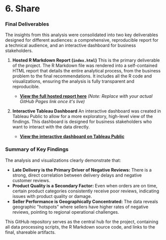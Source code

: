# 6. Share

### Final Deliverables
The insights from this analysis were consolidated into two key deliverables designed for different audiences: a comprehensive, reproducible report for a technical audience, and an interactive dashboard for business stakeholders.

1.  **Hosted R Markdown Report (`index.html`)**
    This is the primary deliverable of the project. The R Markdown file was rendered into a self-contained HTML report that details the entire analytical process, from the business problem to the final recommendations. It includes all the R code and visualizations, ensuring the analysis is fully transparent and reproducible.

    * **[View the full hosted report here](https://auraflaa.github.io/Olist-Customer-Satisfaction-Analysis/)** *(Note: Replace with your actual GitHub Pages link once it's live)*

2.  **Interactive Tableau Dashboard**
    An interactive dashboard was created in Tableau Public to allow for a more exploratory, high-level view of the findings. This dashboard is designed for business stakeholders who want to interact with the data directly.

    * **[View the interactive dashboard on Tableau Public](https://public.tableau.com/views/OlistDataAnalysis_17541543662870/TheBusinessProblem?:language=en-US&:sid=&:redirect=auth&:display_count=n&:origin=viz_share_link)**

### Summary of Key Findings

The analysis and visualizations clearly demonstrate that:

* **Late Delivery is the Primary Driver of Negative Reviews:** There is a strong, direct correlation between delivery delays and negative customer reviews.
* **Product Quality is a Secondary Factor:** Even when orders are on time, certain product categories consistently receive poor reviews, indicating issues with product quality or damage.
* **Seller Performance is Geographically Concentrated:** The data reveals geographic "hotspots" where sellers have higher rates of negative reviews, pointing to regional operational challenges.

This GitHub repository serves as the central hub for the project, containing all data processing scripts, the R Markdown source code, and links to the final, shareable artifacts.
